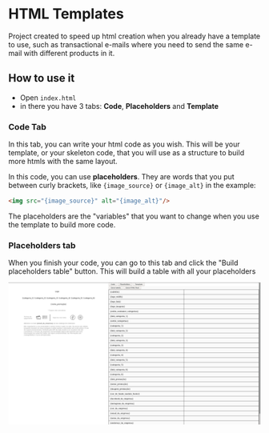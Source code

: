 # HTML Templates
Project created to speed up html creation when you already have a template to use, such as transactional e-mails where you need to send the same e-mail with different products in it.

## How to use it
- Open ```index.html```
- in there you have 3 tabs: **Code**, **Placeholders** and **Template**

### Code Tab
In this tab, you can write your html code as you wish. This will be your template, or your skeleton code, that you will use as a structure to build more htmls with the same layout.

In this code, you can use **placeholders**. They are words that you put between curly brackets, like ```{image_source}``` or ```{image_alt}``` in the example:

```html
<img src="{image_source}" alt="{image_alt}"/>
```

The placeholders are the "variables" that you want to change when you use the template to build more code.

### Placeholders tab
When you finish your code, you can go to this tab and click the "Build placeholders table" button. This will build a table with all your placeholders

![Placeholders](https://github.com/brenorobazza/html-templates/blob/main/README_aux/placeholders.png)

